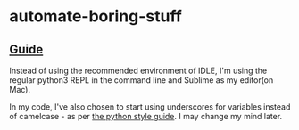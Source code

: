 # automate-boring-stuff


## [Guide](https://automatetheboringstuff.com/)

Instead of using the recommended environment of IDLE, I'm using the regular python3 REPL in the command line and Sublime as my editor(on Mac).

In my code, I've also chosen to start using underscores for variables instead of camelcase - as per [the python style guide](https://www.python.org/dev/peps/pep-0008/). I may change my mind later.
